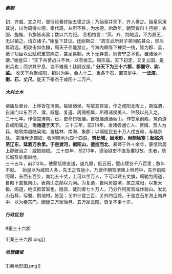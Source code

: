 ##### 秦制
初，齐威、宣之时，邹衍论著终始五德之运；乃始皇并天下，齐人奏之。始皇采用其说，以为周得火德，秦代周，从所不胜，为水德。始改年，朝贺皆自十月朔；衣服、旌旄、节旗皆尚黑；数以六为纪。
丞相绾言：“燕、齐、荆地远，不为置王，无以镇之。请立诸子。”始皇下其议。廷尉斯曰：“周文武所封子弟同姓甚众，然后属疏远，相攻击如仇雠，周天子弗能禁止。今海内赖陛下神灵一统，皆为郡、县，诸子功臣以公赋税重赏赐之，甚足易制，天下无异意，则安宁之术也。置诸侯不便。”始皇曰：“天下共苦战斗不休，以有侯王。赖宗庙，天下初定，又复立国，是树兵也；而求其宁息，岂不难哉！廷尉议是。”
**分天下为三十六郡，郡置守、尉、监。**
收天下兵聚咸阳，销以为钟、金人十二，重各千石，置宫庭中。
**一法度、衡、石、丈尺**。徙天下豪杰于咸阳十二万户。

##### 大兴土木
诸庙及章台、上林皆在渭南。每破诸侯，写放其宫室，作之咸阳北阪上，南临渭，自雍门以东至泾、渭，殿屋、复道、周阁相属，所得诸侯美人、钟鼓以充入之。
二十七年。作信宫渭南，已，更命曰极庙。自极庙道通骊山，作甘泉前殿，筑甬道自咸阳属之，**治驰道于天下**。
三十三年，前214年。发诸尝逋亡人、赘婿、贾人为兵，略取南越陆梁地，置桂林、南海、象郡；以谪徙民五十万人戍五岭，与越杂处。
蒙恬斥逐匈奴，收河南地为四十四县。**筑长城，因地形，用制险塞；起临洮至辽东，延袤万余里。于是渡河，据阳山，逶迤而北**。暴师于外十余年，蒙恬常居上郡统治之；威振匈奴。
三十四年，前213年，谪治狱吏不直及覆狱故、失者，筑长城及处南越地。   
三十五年，前212年。使蒙恬除直道，道九原，抵云阳，堑山堙谷千八百里；数年不就。　
始皇以为咸阳人多，先王之宫庭小，乃营作朝宫渭南上林苑中，先作前殿阿房，东西五百步，南北五十丈，上可以坐万人，下可以建五丈旗，周驰为阁道，自殿下直抵南山，表南山之颠以为阙。为复道，自阿房度渭，属之咸阳，以象天极、阁道，绝汉抵营室也。隐宫、徒刑者七十万人，乃分作阿房宫或作骊山。发北山石椁，写蜀、荆地材，皆至；关中计宫三百，关外四百馀。于是立石东海上朐界中，以为秦东门。因徙三万家骊邑，五万家云阳，皆复不事十岁。

##### 行政区划
#秦三十六郡 

![[秦三十六郡.png]]
##### 地理疆域

![[秦地形图.png]]